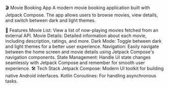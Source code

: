🎬 Movie Booking App
A modern movie booking application built with Jetpack Compose. The app allows users to browse movies, view details, and switch between dark and light themes.

🚀 Features
Movie List: View a list of now-playing movies fetched from an external API.
Movie Details: Detailed information about each movie, including description, ratings, and more.
Dark Mode: Toggle between dark and light themes for a better user experience.
Navigation: Easily navigate between the home screen and movie details using Jetpack Compose's navigation components.
State Management: Handle UI state changes seamlessly with Jetpack Compose and remember for smooth user experience.
🛠️ Tech Stack
Jetpack Compose: Modern UI toolkit for building native Android interfaces.
Kotlin Coroutines: For handling asynchronous tasks.
